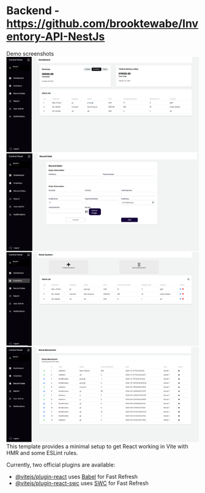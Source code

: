 # Backend - https://github.com/brooktewabe/Inventory-API-NestJs
Demo screenshots<br/>
![Demo](public/dashboard.png)
![Demo](public/add-sales.png)
![Demo](public/inventory.png)
![Demo](public/movement.png)
This template provides a minimal setup to get React working in Vite with HMR and some ESLint rules.

Currently, two official plugins are available:

- [@vitejs/plugin-react](https://github.com/vitejs/vite-plugin-react/blob/main/packages/plugin-react/README.md) uses [Babel](https://babeljs.io/) for Fast Refresh
- [@vitejs/plugin-react-swc](https://github.com/vitejs/vite-plugin-react-swc) uses [SWC](https://swc.rs/) for Fast Refresh
